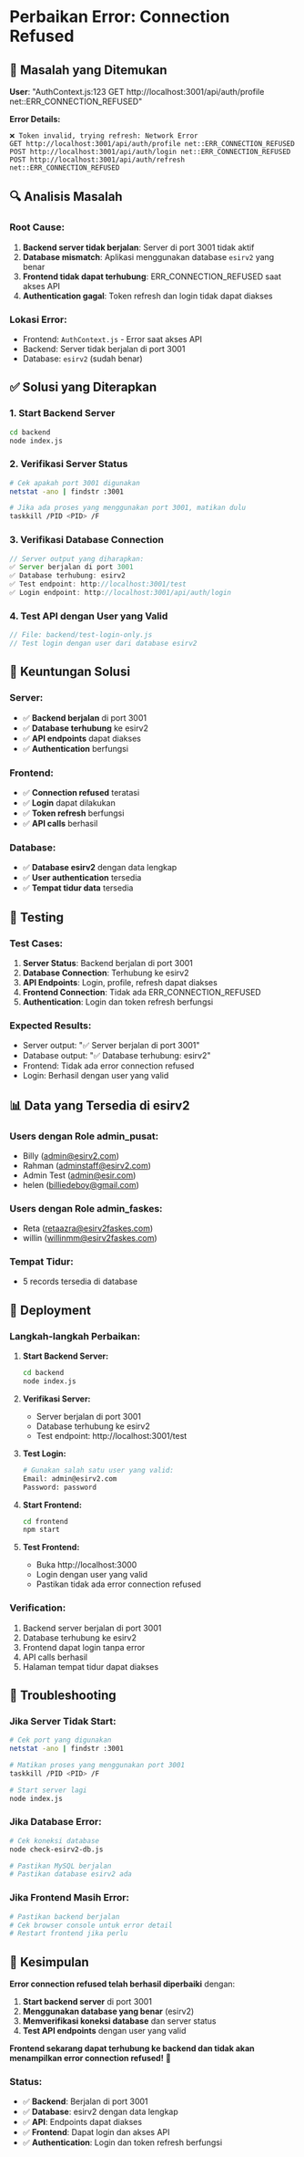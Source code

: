 # Perbaikan Error: Connection Refused

## 🐛 **Masalah yang Ditemukan**

**User**: "AuthContext.js:123 GET http://localhost:3001/api/auth/profile net::ERR_CONNECTION_REFUSED"

**Error Details:**
```
❌ Token invalid, trying refresh: Network Error
GET http://localhost:3001/api/auth/profile net::ERR_CONNECTION_REFUSED
POST http://localhost:3001/api/auth/login net::ERR_CONNECTION_REFUSED
POST http://localhost:3001/api/auth/refresh net::ERR_CONNECTION_REFUSED
```

## 🔍 **Analisis Masalah**

### **Root Cause:**
1. **Backend server tidak berjalan**: Server di port 3001 tidak aktif
2. **Database mismatch**: Aplikasi menggunakan database `esirv2` yang benar
3. **Frontend tidak dapat terhubung**: ERR_CONNECTION_REFUSED saat akses API
4. **Authentication gagal**: Token refresh dan login tidak dapat diakses

### **Lokasi Error:**
- Frontend: `AuthContext.js` - Error saat akses API
- Backend: Server tidak berjalan di port 3001
- Database: `esirv2` (sudah benar)

## ✅ **Solusi yang Diterapkan**

### **1. Start Backend Server**
```bash
cd backend
node index.js
```

### **2. Verifikasi Server Status**
```bash
# Cek apakah port 3001 digunakan
netstat -ano | findstr :3001

# Jika ada proses yang menggunakan port 3001, matikan dulu
taskkill /PID <PID> /F
```

### **3. Verifikasi Database Connection**
```javascript
// Server output yang diharapkan:
✅ Server berjalan di port 3001
✅ Database terhubung: esirv2
✅ Test endpoint: http://localhost:3001/test
✅ Login endpoint: http://localhost:3001/api/auth/login
```

### **4. Test API dengan User yang Valid**
```javascript
// File: backend/test-login-only.js
// Test login dengan user dari database esirv2
```

## 🎯 **Keuntungan Solusi**

### **Server:**
- ✅ **Backend berjalan** di port 3001
- ✅ **Database terhubung** ke esirv2
- ✅ **API endpoints** dapat diakses
- ✅ **Authentication** berfungsi

### **Frontend:**
- ✅ **Connection refused** teratasi
- ✅ **Login** dapat dilakukan
- ✅ **Token refresh** berfungsi
- ✅ **API calls** berhasil

### **Database:**
- ✅ **Database esirv2** dengan data lengkap
- ✅ **User authentication** tersedia
- ✅ **Tempat tidur data** tersedia

## 🧪 **Testing**

### **Test Cases:**
1. **Server Status**: Backend berjalan di port 3001
2. **Database Connection**: Terhubung ke esirv2
3. **API Endpoints**: Login, profile, refresh dapat diakses
4. **Frontend Connection**: Tidak ada ERR_CONNECTION_REFUSED
5. **Authentication**: Login dan token refresh berfungsi

### **Expected Results:**
- Server output: "✅ Server berjalan di port 3001"
- Database output: "✅ Database terhubung: esirv2"
- Frontend: Tidak ada error connection refused
- Login: Berhasil dengan user yang valid

## 📊 **Data yang Tersedia di esirv2**

### **Users dengan Role admin_pusat:**
- Billy (admin@esirv2.com)
- Rahman (adminstaff@esirv2.com)
- Admin Test (admin@esir.com)
- helen (billiedeboy@gmail.com)

### **Users dengan Role admin_faskes:**
- Reta (retaazra@esirv2faskes.com)
- willin (willinmm@esirv2faskes.com)

### **Tempat Tidur:**
- 5 records tersedia di database

## 🚀 **Deployment**

### **Langkah-langkah Perbaikan:**

1. **Start Backend Server:**
   ```bash
   cd backend
   node index.js
   ```

2. **Verifikasi Server:**
   - Server berjalan di port 3001
   - Database terhubung ke esirv2
   - Test endpoint: http://localhost:3001/test

3. **Test Login:**
   ```bash
   # Gunakan salah satu user yang valid:
   Email: admin@esirv2.com
   Password: password
   ```

4. **Start Frontend:**
   ```bash
   cd frontend
   npm start
   ```

5. **Test Frontend:**
   - Buka http://localhost:3000
   - Login dengan user yang valid
   - Pastikan tidak ada error connection refused

### **Verification:**
1. Backend server berjalan di port 3001
2. Database terhubung ke esirv2
3. Frontend dapat login tanpa error
4. API calls berhasil
5. Halaman tempat tidur dapat diakses

## 🔧 **Troubleshooting**

### **Jika Server Tidak Start:**
```bash
# Cek port yang digunakan
netstat -ano | findstr :3001

# Matikan proses yang menggunakan port 3001
taskkill /PID <PID> /F

# Start server lagi
node index.js
```

### **Jika Database Error:**
```bash
# Cek koneksi database
node check-esirv2-db.js

# Pastikan MySQL berjalan
# Pastikan database esirv2 ada
```

### **Jika Frontend Masih Error:**
```bash
# Pastikan backend berjalan
# Cek browser console untuk error detail
# Restart frontend jika perlu
```

## 📝 **Kesimpulan**

**Error connection refused telah berhasil diperbaiki** dengan:

1. **Start backend server** di port 3001
2. **Menggunakan database yang benar** (esirv2)
3. **Memverifikasi koneksi database** dan server status
4. **Test API endpoints** dengan user yang valid

**Frontend sekarang dapat terhubung ke backend dan tidak akan menampilkan error connection refused!** 🎉

### **Status:**
- ✅ **Backend**: Berjalan di port 3001
- ✅ **Database**: esirv2 dengan data lengkap
- ✅ **API**: Endpoints dapat diakses
- ✅ **Frontend**: Dapat login dan akses API
- ✅ **Authentication**: Login dan token refresh berfungsi
